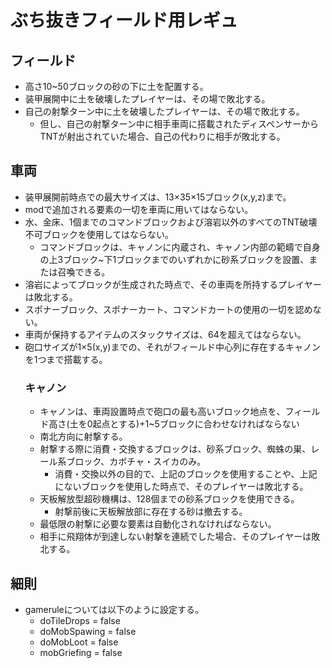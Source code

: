 # ぶち抜きフィールド用レギュ
## フィールド
- 高さ10~50ブロックの砂の下に土を配置する。
- 装甲展開中に土を破壊したプレイヤーは、その場で敗北する。
- 自己の射撃ターン中に土を破壊したプレイヤーは、その場で敗北する。
  - 但し、自己の射撃ターン中に相手車両<!--UFOいるかもよ-->に搭載されたディスペンサーからTNTが射出されていた場合、自己の代わりに相手が敗北する。
## 車両
- 装甲展開前時点での最大サイズは、13×35×15ブロック(x,y,z)まで。
- modで追加される要素の一切を車両に用いてはならない。<!--HACミサイルも含めてるつもり-->
- 水、金床、1個までのコマンドブロックおよび溶岩以外のすべてのTNT破壊不可ブロックを使用してはならない。
  - コマンドブロックは、キャノンに内蔵され、キャノン内部の範疇で自身の上3ブロック~下1ブロックまでのいずれかに砂系ブロックを設置、または召喚できる。
- 溶岩によってブロックが生成された時点で、その車両を所持するプレイヤーは敗北する。
- スポナーブロック、スポナーカート、コマンドカートの使用の一切を認めない。
- 車両が保持するアイテムのスタックサイズは、64を超えてはならない。
- 砲口サイズが1×5(x,y)までの、それがフィールド中心列に存在するキャノンを1つまで搭載する。
  ### キャノン
    - キャノンは、車両設置時点で砲口の最も高いブロック地点を、フィールド高さ(土を0起点とする)+1~5ブロックに合わせなければならない<!--砲口は地面から最大５ブロックまでと記述すべきだろうか-->
    - 南北方向に射撃する。
    - 射撃する際に消費・交換するブロックは、砂系ブロック、蜘蛛の巣、レール系ブロック、カボチャ・スイカのみ。
      - 消費・交換以外の目的で、上記のブロックを使用することや、上記にないブロックを使用した時点で、そのプレイヤーは敗北する。
    - 天板解放型超砂機構は、128個までの砂系ブロックを使用できる。<!--64個だと少ないかなって-->
      - 射撃前後に天板解放部に存在する砂は撤去する。
    - 最低限の射撃に必要な要素は自動化されなければならない。
    - 相手に飛翔体が到達しない射撃を連続でした場合、そのプレイヤーは敗北する。<!--飛翔体が到達するという表現は曖昧？-->
<!--一旦ここまで-->
## 細則
- gameruleについては以下のように設定する。
  - doTileDrops = false
  - doMobSpawing = false
  - doMobLoot = false
  - mobGriefing = false
